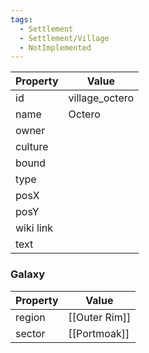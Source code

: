 ```yaml
---
tags:
  - Settlement
  - Settlement/Village
  - NotImplemented
---
```


| Property  | Value          |
| --------- | -------------- |
| id        | village_octero |
| name      | Octero         |
| owner     |                |
| culture   |                |
| bound     |                |
| type      |                |
| posX      |                |
| posY      |                |
| wiki link |                |
| text      |                |

### Galaxy
| Property | Value         |
| -------- | ------------- |
| region   | [[Outer Rim]] |
| sector   | [[Portmoak]]  |
